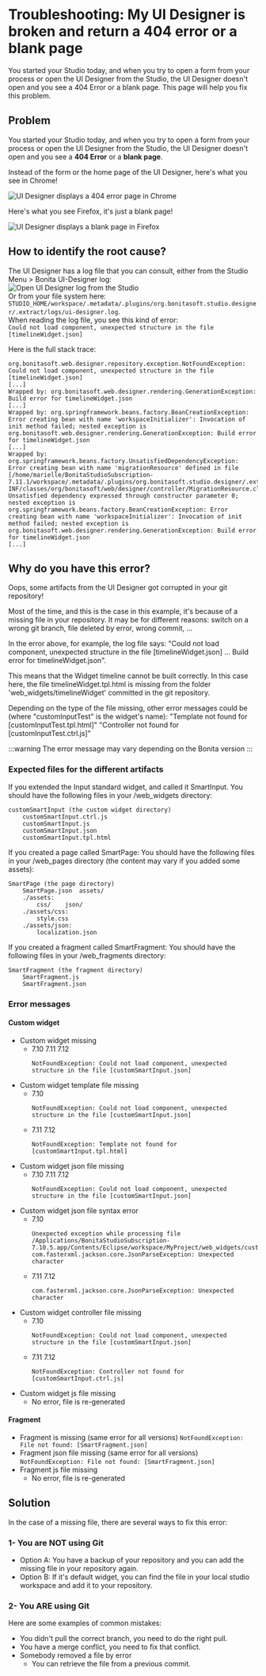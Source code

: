 
# Troubleshooting: My UI Designer is broken and return a 404 error or a blank page

You started your Studio today, and when you try to open a form from your process or open the UI Designer from the Studio, the UI Designer doesn't open and you see a 404 Error or a blank page. This page will help you fix this problem. 

## Problem

You started your Studio today, and when you try to open a form from your process or open the UI Designer from the Studio, the UI Designer doesn't open and you see a **404 Error** or a **blank page**.  

Instead of the form or the home page of the UI Designer, here's what you see in Chrome!  

![UI Designer displays a 404 error page in Chrome](images/ui-designer-troubleshooting-404-error-chrome.png)<!--{.img-responsive}-->

Here's what you see Firefox, it's just a blank page!  

![UI Designer displays a blank page in Firefox](images/ui-designer-troubleshooting-ff-blank-page.png)<!--{.img-responsive}-->

## How to identify the root cause?

The UI Designer has a log file that you can consult, either from the Studio Menu > Bonita UI-Designer log:  
![Open UI Designer log from the Studio](images/ui-designer-troubleshooting-uid-logs.png)<!--{.img-responsive}-->  
Or from your file system here: `STUDIO_HOME/workspace/.metadata/.plugins/org.bonitasoft.studio.designer/.extract/logs/ui-designer.log`.  
When reading the log file, you see this kind of error:  
```Could not load component, unexpected structure in the file [timelineWidget.json]```

Here is the full stack trace:  
```16:32:41 [localhost-startStop-1] ERROR o.s.w.c.ContextLoader - Context initialization failed  
org.bonitasoft.web.designer.repository.exception.NotFoundException: Could not load component, unexpected structure in the file [timelineWidget.json]  
[...] 
Wrapped by: org.bonitasoft.web.designer.rendering.GenerationException: Build error for timelineWidget.json  
[...]
Wrapped by: org.springframework.beans.factory.BeanCreationException: Error creating bean with name 'workspaceInitializer': Invocation of init method failed; nested exception is org.bonitasoft.web.designer.rendering.GenerationException: Build error for timelineWidget.json  
[...]
Wrapped by: org.springframework.beans.factory.UnsatisfiedDependencyException: Error creating bean with name 'migrationResource' defined in file [/home/marielle/BonitaStudioSubscription-7.11.1/workspace/.metadata/.plugins/org.bonitasoft.studio.designer/.extract/webapps/bonita/WEB-INF/classes/org/bonitasoft/web/designer/controller/MigrationResource.class]: Unsatisfied dependency expressed through constructor parameter 0; nested exception is org.springframework.beans.factory.BeanCreationException: Error creating bean with name 'workspaceInitializer': Invocation of init method failed; nested exception is org.bonitasoft.web.designer.rendering.GenerationException: Build error for timelineWidget.json  
[...]
```

## Why do you have this error?

Oops, some artifacts from the UI Designer got corrupted in your git repository!  

Most of the time, and this is the case in this example, it's because of a missing file in your repository. It may be for different reasons: switch on a wrong git branch, file deleted by error, wrong commit, ...

In the error above, for example, the log file says: "Could not load component, unexpected structure in the file [timelineWidget.json] ... Build error for timelineWidget.json".  

This means that the Widget timeline cannot be built correctly. In this case here, the file timelineWidget.tpl.html is missing from the folder 'web_widgets/timelineWidget' committed in the git repository.

Depending on the type of the file missing, other error messages could be (where "customInputTest" is the widget's name):
"Template not found for [customInputTest.tpl.html]"
"Controller not found for [customInputTest.ctrl.js]"

:::warning
The error message may vary depending on the Bonita version
:::

### Expected files for the different artifacts

If you extended the Input standard widget, and called it SmartInput.
You should have the following files in your <ProjectDir>/web_widgets directory:
```
customSmartInput (the custom widget directory)
	customSmartInput.ctrl.js
	customSmartInput.js
	customSmartInput.json
	customSmartInput.tpl.html
```

If you created a page called SmartPage:
You should have the following files in your <ProjectDir>/web_pages directory (the content may vary if you added some assets):
```
SmartPage (the page directory)
    SmartPage.json	assets/
    ./assets:
        css/	json/
    ./assets/css:
        style.css
    ./assets/json:
        localization.json
```

If you created a fragment called SmartFragment:
You should have the following files in your <ProjectDir>/web_fragments directory:
```
SmartFragment (the fragment directory)
	SmartFragment.js
	SmartFragment.json
```

### Error messages
#### Custom widget
- Custom widget missing 
    -  7.10 7.11 7.12
        ```
        NotFoundException: Could not load component, unexpected structure in the file [customSmartInput.json]
        ```
* Custom widget template file missing
    * 7.10
        ```
        NotFoundException: Could not load component, unexpected structure in the file [customSmartInput.json]
        ```
    * 7.11 7.12
        ```
        NotFoundException: Template not found for [customSmartInput.tpl.html]
        ```
* Custom widget json file missing
    * 7.10 7.11 7.12
        ```
        NotFoundException: Could not load component, unexpected structure in the file [customSmartInput.json]
        ```
* Custom widget json file syntax error
    * 7.10
        ```
        Unexpected exception while processing file /Applications/BonitaStudioSubscription-7.10.5.app/Contents/Eclipse/workspace/MyProject/web_widgets/customSmartInput/customSmartInput.json
        com.fasterxml.jackson.core.JsonParseException: Unexpected character
        ```
    * 7.11 7.12
        ```
        com.fasterxml.jackson.core.JsonParseException: Unexpected character
        ```    
* Custom widget controller file missing
    * 7.10
        ```
        NotFoundException: Could not load component, unexpected structure in the file [customSmartInput.json]
        ```    
    * 7.11 7.12
        ```
        NotFoundException: Controller not found for [customSmartInput.ctrl.js]
        ```    
* Custom widget js file missing
    * No error, file is re-generated

#### Fragment
* Fragment is missing (same error for all versions)
        ```
        NotFoundException: File not found: [SmartFragment.json]
        ```
* Fragment json file missing (same error for all versions)
        ```
        NotFoundException: File not found: [SmartFragment.json]
        ```
* Fragment js file missing
    * No error, file is re-generated
 

## Solution

In the case of a missing file, there are several ways to fix this error:

### 1- You are NOT using Git
* Option A: You have a backup of your repository and you can add the missing file in your repository again.
* Option B: If it's default widget, you can find the file in your local studio workspace and add it to your repository.

### 2- You ARE using Git
Here are some examples of common mistakes:
* You didn't pull the correct branch, you need to do the right pull. 
* You have a merge conflict, you need to fix that conflict. 
* Somebody removed a file by error
    * You can retrieve the file from a previous commit.
